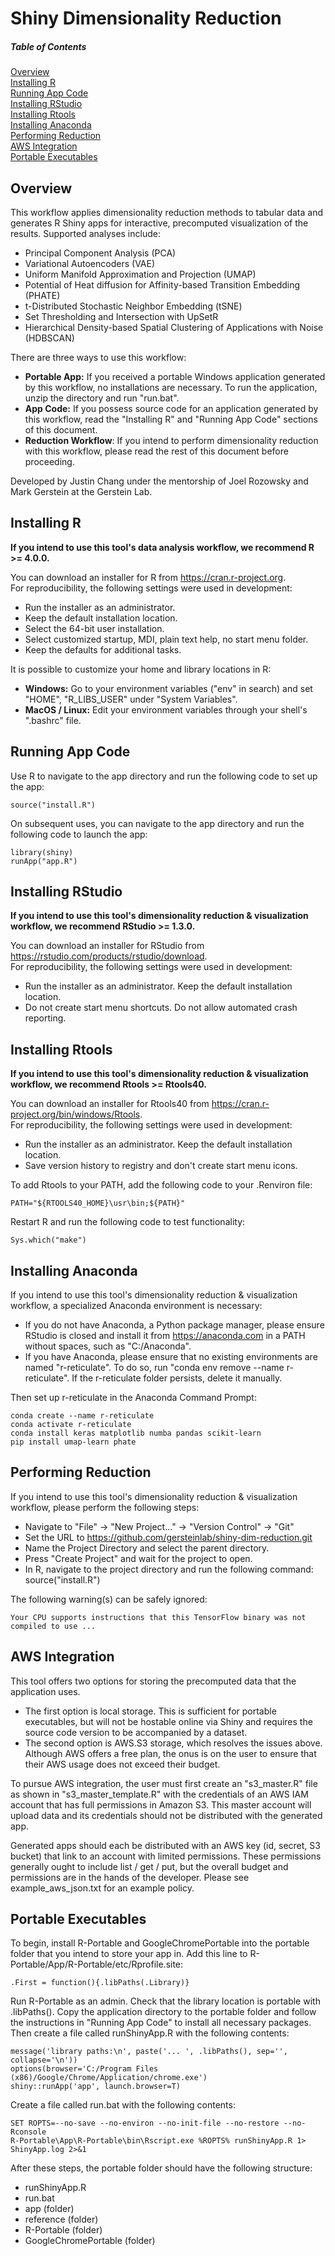 <!---
---
title: "Shiny Dimensionality Reduction"
pagetitle: Shiny Dimensionality Reduction
---
-->

# Shiny Dimensionality Reduction


##### Table of Contents  
[Overview](#overview)  
[Installing R](#installing-r)  
[Running App Code](#running-app-code)  
[Installing RStudio](#installing-rstudio)  
[Installing Rtools](#installing-rtools)  
[Installing Anaconda](#installing-anaconda)  
[Performing Reduction](#performing-reduction)  
[AWS Integration](#aws-integration)  
[Portable Executables](#portable-executables)  

<a name="overview"/>

## Overview

This workflow applies dimensionality reduction methods to tabular data and generates R Shiny apps for interactive, precomputed visualization of the results. Supported analyses include:

* Principal Component Analysis (PCA)
* Variational Autoencoders (VAE)
* Uniform Manifold Approximation and Projection (UMAP)
* Potential of Heat diffusion for Affinity-based Transition Embedding (PHATE)
* t-Distributed Stochastic Neighbor Embedding (tSNE)
* Set Thresholding and Intersection with UpSetR
* Hierarchical Density-based Spatial Clustering of Applications with Noise (HDBSCAN)  

There are three ways to use this workflow:

* <b>Portable App:</b> If you received a portable Windows application generated by this workflow, no installations are necessary. To run the application, unzip the directory and run "run.bat".  
* <b>App Code:</b> If you possess source code for an application generated by this workflow, read the "Installing R" and "Running App Code" sections of this document.  
* <b>Reduction Workflow</b>: If you intend to perform dimensionality reduction with this workflow, please read the rest of this document before proceeding.  

Developed by Justin Chang under the mentorship of Joel Rozowsky and Mark Gerstein at the Gerstein Lab.

<a name="installing-r"/>

## Installing R

<b>If you intend to use this tool's data analysis workflow, we recommend R >= 4.0.0.</b>  

You can download an installer for R from https://cran.r-project.org.  
For reproducibility, the following settings were used in development:  

* Run the installer as an administrator.  
* Keep the default installation location.  
* Select the 64-bit user installation.  
* Select customized startup, MDI, plain text help, no start menu folder.  
* Keep the defaults for additional tasks.

It is possible to customize your home and library locations in R:

* <b>Windows:</b> Go to your environment variables ("env" in search) and set "HOME", "R_LIBS_USER" under "System Variables".
* <b>MacOS / Linux:</b> Edit your environment variables through your shell's ".bashrc" file.

<a name="running-app-code"/>

## Running App Code

Use R to navigate to the app directory and run the following code to set up the app:

```
source("install.R")
```

On subsequent uses, you can navigate to the app directory and run the following code to launch the app:

```
library(shiny)
runApp("app.R")
```

<a name="installing-rstudio"/>

## Installing RStudio

<b>If you intend to use this tool's dimensionality reduction & visualization workflow, we recommend RStudio >= 1.3.0.</b>

You can download an installer for RStudio from https://rstudio.com/products/rstudio/download.  
For reproducibility, the following settings were used in development:  

* Run the installer as an administrator. Keep the default installation location.  
* Do not create start menu shortcuts. Do not allow automated crash reporting.  

<a name="installing-rtools"/>

## Installing Rtools

<b>If you intend to use this tool's dimensionality reduction & visualization workflow, we recommend Rtools >= Rtools40.</b>

You can download an installer for Rtools40 from https://cran.r-project.org/bin/windows/Rtools.  
For reproducibility, the following settings were used in development:  

* Run the installer as an administrator. Keep the default installation location.  
* Save version history to registry and don't create start menu icons.  

To add Rtools to your PATH, add the following code to your .Renviron file:

```
PATH="${RTOOLS40_HOME}\usr\bin;${PATH}"
```

Restart R and run the following code to test functionality:

```
Sys.which("make")
```

<a name="installing-anaconda"/>

## Installing Anaconda

If you intend to use this tool's dimensionality reduction & visualization workflow, a specialized Anaconda environment is necessary:  

* If you do not have Anaconda, a Python package manager, please ensure RStudio is closed and install it from https://anaconda.com in a PATH without spaces, such as "C:/Anaconda".  
* If you have Anaconda, please ensure that no existing environments are named "r-reticulate". To do so, run "conda env remove --name r-reticulate". If the r-reticulate folder persists, delete it manually.  

Then set up r-reticulate in the Anaconda Command Prompt:  

```
conda create --name r-reticulate
conda activate r-reticulate
conda install keras matplotlib numba pandas scikit-learn
pip install umap-learn phate
```

<a name="performing-reduction"/>

## Performing Reduction

If you intend to use this tool's dimensionality reduction & visualization workflow, please perform the following steps:

* Navigate to "File" -> "New Project..." -> "Version Control" -> "Git"
* Set the URL to https://github.com/gersteinlab/shiny-dim-reduction.git
* Name the Project Directory and select the parent directory.
* Press "Create Project" and wait for the project to open.
* In R, navigate to the project directory and run the following command: source("install.R")

The following warning(s) can be safely ignored:  
```
Your CPU supports instructions that this TensorFlow binary was not compiled to use ...
```

<a name="aws-integration"/>

## AWS Integration

This tool offers two options for storing the precomputed data that the application uses. 

* The first option is local storage. This is sufficient for portable executables, but will not be hostable online via Shiny and requires the source code version to be accompanied by a dataset. 
* The second option is AWS.S3 storage, which resolves the issues above. Although AWS offers a free plan, the onus is on the user to ensure that their AWS usage does not exceed their budget.

To pursue AWS integration, the user must first create an "s3_master.R" file as shown in "s3_master_template.R" with the credentials of an AWS IAM account that has full permissions in Amazon S3. This master account will upload data and its credentials should not be distributed with the generated app.

Generated apps should each be distributed with an AWS key (id, secret, S3 bucket) that link to an account with limited permissions. These permissions generally ought to include list / get / put, but the overall budget and permissions are in the hands of the developer. Please see example_aws_json.txt for an example policy.

<a name="portable-executables"/>

## Portable Executables

To begin, install R-Portable and GoogleChromePortable into the portable folder that you intend to store your app in. Add this line to R-Portable/App/R-Portable/etc/Rprofile.site: 

```
.First = function(){.libPaths(.Library)}
```
  
Run R-Portable as an admin. Check that the library location is portable with .libPaths(). Copy the application directory to the portable folder and follow the instructions in "Running App Code" to install all necessary packages. Then create a file called runShinyApp.R with the following contents:

```
message('library paths:\n', paste('... ', .libPaths(), sep='', collapse='\n'))
options(browser='C:/Program Files (x86)/Google/Chrome/Application/chrome.exe')
shiny::runApp('app', launch.browser=T)
```

Create a file called run.bat with the following contents:

```
SET ROPTS=--no-save --no-environ --no-init-file --no-restore --no-Rconsole
R-Portable\App\R-Portable\bin\Rscript.exe %ROPTS% runShinyApp.R 1> ShinyApp.log 2>&1
```

After these steps, the portable folder should have the following structure:

* runShinyApp.R
* run.bat
* app (folder)
* reference (folder)
* R-Portable (folder)
* GoogleChromePortable (folder)
